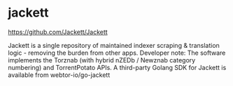 # jackett

https://github.com/Jackett/Jackett

Jackett is a single repository of maintained indexer scraping & translation
logic - removing the burden from other apps. Developer note: The software
implements the Torznab (with hybrid nZEDb / Newznab category numbering) and
TorrentPotato APIs. A third-party Golang SDK for Jackett is available from
webtor-io/go-jackett
